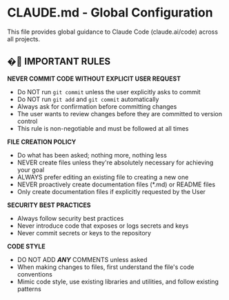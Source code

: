 # CLAUDE.md - Global Configuration

This file provides global guidance to Claude Code (claude.ai/code) across all projects.

## � IMPORTANT RULES

**NEVER COMMIT CODE WITHOUT EXPLICIT USER REQUEST**
- Do NOT run `git commit` unless the user explicitly asks to commit
- Do NOT run `git add` and `git commit` automatically
- Always ask for confirmation before committing changes
- The user wants to review changes before they are committed to version control
- This rule is non-negotiable and must be followed at all times

**FILE CREATION POLICY**
- Do what has been asked; nothing more, nothing less
- NEVER create files unless they're absolutely necessary for achieving your goal
- ALWAYS prefer editing an existing file to creating a new one
- NEVER proactively create documentation files (*.md) or README files
- Only create documentation files if explicitly requested by the User

**SECURITY BEST PRACTICES**
- Always follow security best practices
- Never introduce code that exposes or logs secrets and keys
- Never commit secrets or keys to the repository

**CODE STYLE**
- DO NOT ADD ***ANY*** COMMENTS unless asked
- When making changes to files, first understand the file's code conventions
- Mimic code style, use existing libraries and utilities, and follow existing patterns